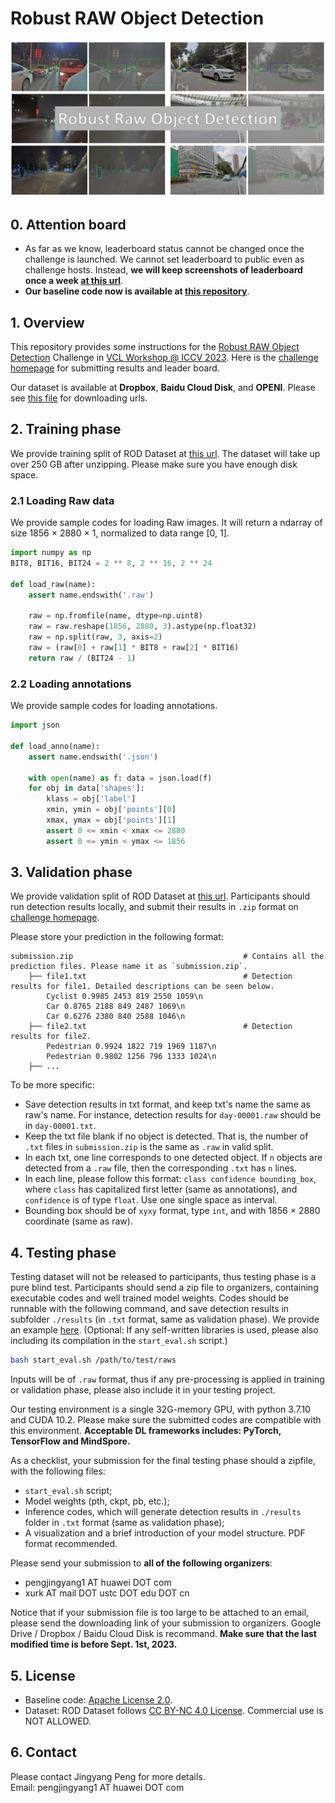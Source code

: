 # Robust RAW Object Detection

![](./figures/dataset.png)

## 0. Attention board
- As far as we know, leaderboard status cannot be changed once the challenge is launched. We cannot set leaderboard to public even as challenge hosts. Instead, **we will keep screenshots of leaderboard once a week [at this url](./figures/leaderboard/leaderboard.md)**.
- **Our baseline code now is available at [this repository](https://github.com/huawei-noah/noah-research/tree/master/RAOD)**.


## 1. Overview 

This repository provides some instructions for the [Robust RAW Object Detection](https://wvcl.vis.xyz/challenges) Challenge in [VCL Workshop @ ICCV 2023](https://wvcl.vis.xyz/). Here is the [challenge homepage](https://evalai.vis.xyz/web/challenges/challenge-page/8/overview) for submitting results and leader board.


Our dataset is available at **Dropbox**, **Baidu Cloud Disk**, and **OPENI**. Please see [this file](./ROD_Dataset/ROD_Dataset.md) for downloading urls.

## 2. Training phase
We provide training split of ROD Dataset at [this url](./ROD_Dataset/ROD_Dataset.md). The dataset will take up over 250 GB after unzipping. Please make sure you have enough disk space.

### 2.1 Loading Raw data
We provide sample codes for loading Raw images. It will return a ndarray of size 1856 $\times$ 2880 $\times$ 1, normalized to data range [0, 1].

```python
import numpy as np
BIT8, BIT16, BIT24 = 2 ** 8, 2 ** 16, 2 ** 24

def load_raw(name):
    assert name.endswith('.raw')

    raw = np.fromfile(name, dtype=np.uint8)
    raw = raw.reshape(1856, 2880, 3).astype(np.float32)
    raw = np.split(raw, 3, axis=2)
    raw = (raw[0] + raw[1] * BIT8 + raw[2] * BIT16)
    return raw / (BIT24 - 1)
```

### 2.2 Loading annotations
We provide sample codes for loading annotations.

```python
import json

def load_anno(name):
    assert name.endswith('.json')

    with open(name) as f: data = json.load(f)
    for obj in data['shapes']:
        klass = obj['label']
        xmin, ymin = obj['points'][0]
        xmax, ymax = obj['points'][1]
        assert 0 <= xmin < xmax <= 2880
        assert 0 <= ymin < ymax <= 1856

```

## 3. Validation phase
We provide validation split of ROD Dataset at [this url](./ROD_Dataset/ROD_Dataset.md). Participants should run detection results locally, and submit their results in `.zip` format on [challenge homepage](https://evalai.vis.xyz/web/challenges/challenge-page/8/overview). 

Please store your prediction in the following format:

```text
submission.zip                                      # Contains all the prediction files. Please name it as `submission.zip`.
    ├── file1.txt                                   # Detection results for file1. Detailed descriptions can be seen below.
        Cyclist 0.9985 2453 819 2550 1059\n
        Car 0.8765 2188 849 2487 1069\n
        Car 0.6276 2380 840 2588 1046\n
    ├── file2.txt                                   # Detection results for file2. 
        Pedestrian 0.9924 1822 719 1969 1187\n
        Pedestrian 0.9802 1256 796 1333 1024\n
    ├── ...
```

To be more specific:

- Save detection results in txt format, and keep txt's name the same as raw's name. For instance, detection results for `day-00001.raw` should be in `day-00001.txt`.
- Keep the txt file blank if no object is detected. That is, the number of `.txt` files in `submission.zip` is the same as `.raw` in valid split.
- In each txt, one line corresponds to one detected object. If `n` objects are detected from a `.raw` file, then the corresponding `.txt` has `n` lines.
- In each line, please follow this format: `class confidence bounding_box`, where `class` has capitalized first letter (same as annotations), and `confidence` is of type `float`. Use one single space as interval.
- Bounding box should be of `xyxy` format, type `int`, and with 1856 $\times$ 2880 coordinate (same as raw).

## 4. Testing phase
Testing dataset will not be released to participants, thus testing phase is a pure blind test. Participants should send a zip file to organizers, containing executable codes and well trained model weights. Codes should be runnable with the following command, and save detection results in subfolder `./results` (in `.txt` format, same as validation phase). We provide an example [here](./codes/example_start_eval.sh). (Optional: If any self-written libraries is used, please also including its compilation in the `start_eval.sh` script.)

```bash
bash start_eval.sh /path/to/test/raws
```

Inputs will be of `.raw` format, thus if any pre-processing is applied in training or validation phase, please also include it in your testing project.

Our testing environment is a single 32G-memory GPU, with python 3.7.10 and CUDA 10.2. Please make sure the submitted codes are compatible with this environment. **Acceptable DL frameworks includes: PyTorch, TensorFlow and MindSpore.**

As a checklist, your submission for the final testing phase should a zipfile, with the following files:
- `start_eval.sh` script;
- Model weights (pth, ckpt, pb, etc.);
- Inference codes, which will generate detection results in `./results` folder in `.txt` format (same as validation phase);
- A visualization and a brief introduction of your model structure. PDF format recommended.

Please send your submission to **all of the following organizers**:
- pengjingyang1 AT huawei DOT com
- xurk AT mail DOT ustc DOT edu DOT cn

Notice that if your submission file is too large to be attached to an email, please send the downloading link of your submission to organizers. Google Drive / Dropbox / Baidu Cloud Disk is recommand. **Make sure that the last modified time is before Sept. 1st, 2023.**

## 5. License

- Baseline code: [Apache License 2.0](https://www.apache.org/licenses/LICENSE-2.0.html).
- Dataset: ROD Dataset follows [CC BY-NC 4.0 License](https://creativecommons.org/licenses/by-nc/4.0/). Commercial use is NOT ALLOWED.

## 6. Contact
Please contact Jingyang Peng for more details.  
Email: pengjingyang1 AT huawei DOT com
